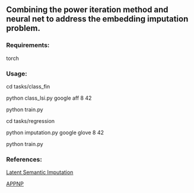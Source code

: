 ## Combining the power iteration method and neural net to address the embedding imputation problem. ##


### Requirements: ###

torch


### Usage: ###

cd tasks/class\_fin

python class\_lsi.py google aff 8 42

python train.py


cd tasks/regression

python imputation.py google glove 8 42

python train.py


### References: ###

[Latent Semantic Imputation](https://arxiv.org/pdf/1905.08900.pdf)

[APPNP](https://arxiv.org/pdf/1810.05997.pdf)
